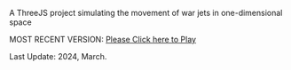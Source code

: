 A ThreeJS project simulating the movement of war jets in one-dimensional space

MOST RECENT VERSION: [Please Click here to Play](https://rawcdn.githack.com/alperenbutun/free-project/081c988/index.html)

Last Update: 2024, March.
